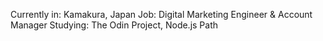 Currently in: Kamakura, Japan
Job: Digital Marketing Engineer & Account Manager
Studying: The Odin Project, Node.js Path
